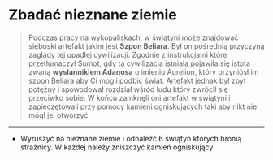<h1>Zbadać nieznane ziemie</h1>

> Podczas pracy na wykopaliskach, w świątyni może znajdować sięboski artefakt jakim jest **Szpon Beliara**. Był on pośrednią przyczyną zagłady tej upadłej cywilizacji. Zgodnie z instrukcjami które przetłumaczył Sumot, gdy ta cywilizacja istniała pojawiła się istota zwaną **wysłannikiem Adanosa** o imieniu Aurelion, który przyniósł im szpon Beliara aby Ci mogli podbić świat. Artefakt jednak był zbyt potężny i spowodował rozdział wśród ludu który zwrócił się przeciwko sobie. W końcu zamknęli oni artefakt w świątyni i zapieczętowali przy pomocy kamieni ogniskujących taki aby nikt nie mógł jej otworzyć.

---

- Wyruszyć na nieznane ziemie i odnaleźć 6 świątyń których bronią strażnicy. W każdej należy zniszczyć kamień ogniskujący